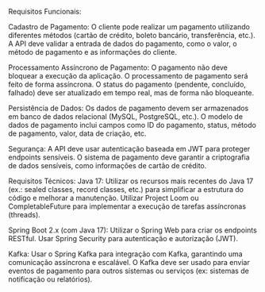 Requisitos Funcionais:


Cadastro de Pagamento:
O cliente pode realizar um pagamento utilizando diferentes métodos (cartão de crédito, boleto bancário, transferência, etc.).
A API deve validar a entrada de dados do pagamento, como o valor, o método de pagamento e as informações do cliente.

Processamento Assíncrono de Pagamento:
O pagamento não deve bloquear a execução da aplicação. O processamento de pagamento será feito de forma assíncrona.
O status do pagamento (pendente, concluído, falhado) deve ser atualizado em tempo real, mas de forma não bloqueante.

Persistência de Dados:
Os dados de pagamento devem ser armazenados em banco de dados relacional (MySQL, PostgreSQL, etc.).
O modelo de dados de pagamento inclui campos como ID do pagamento, status, método de pagamento, valor, data de criação, etc.

Segurança:
A API deve usar autenticação baseada em JWT para proteger endpoints sensíveis.
O sistema de pagamento deve garantir a criptografia de dados sensíveis, como informações de cartão de crédito.


Requisitos Técnicos:
Java 17:
Utilizar os recursos mais recentes do Java 17 (ex.: sealed classes, record classes, etc.) para simplificar a estrutura do código e melhorar a manutenção.
Utilizar Project Loom ou CompletableFuture para implementar a execução de tarefas assíncronas (threads).

Spring Boot 2.x (com Java 17):
Utilizar o Spring Web para criar os endpoints RESTful.
Usar Spring Security para autenticação e autorização (JWT).

Kafka:
Usar o Spring Kafka para integração com Kafka, garantindo uma comunicação assíncrona e escalável.
O Kafka deve ser usado para enviar eventos de pagamento para outros sistemas ou serviços (ex: sistemas de notificação ou relatórios).



